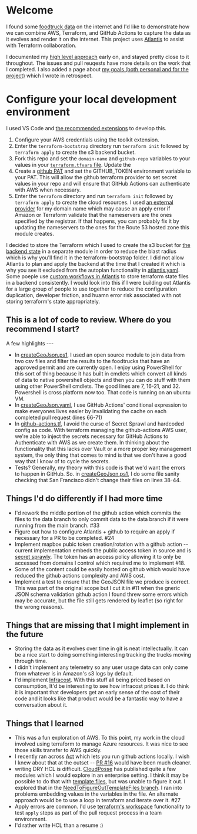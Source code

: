 # Welcome

I found some [foodtruck data](https://data.sfgov.org/Economy-and-Community/Mobile-Food-Facility-Permit/rqzj-sfat) on the internet and I'd like to demonstrate how we can combine AWS, Terraform, and GitHub Actions to capture the data as it evolves and render it on the internet.  This project uses [Atlantis](https://runatlantis.io) to assist with Terraform collaboration.

I documented my [high level approach](./approach.md) early on, and stayed pretty close to it throughout.  The issues and pull reuqests have more details on the work that I completed.  I also added a page about [my goals (both personal and for the project)](./goals.md) which I wrote in retrospect.

# Configure your local development environment

I used VS Code and [the recommended extensions](.vscode/extensions.json) to develop this.  
1.  Configure your AWS credentials using the toolkit extension.  
2.  Enter the `terraform-bootstrap` directory run `terraform init` followed by `terraform apply` to create the s3 backend bucket.  
3.  Fork this repo and set the `domain-name` and `github-repo` variables to your values in your [`terraform.tfvars` file](https://www.terraform.io/language/values/variables).  Update the 
4.  Create a [github PAT](https://github.com/settings/tokens) and set the GITHUB_TOKEN environment variable to your PAT.  This will allow the github terraform provider to set secret values in your repo and will ensure that GitHub Actions can authenticate with AWS when necessary.
5.  Enter the `terraform` directory and run `terraform init` followed by `terraform apply` to create the cloud resources.  I used [an external provider](https://freenom.com) for my domain name which may cause an apply error if Amazon or Terraform validate that the nameservers are the ones specified by the registrar.  If that happens, you can probably fix it by updating the nameservers to the ones for the Route 53 hosted zone this module creates.

I decided to store the Terraform which I used to create the s3 bucket for [the backend state](https://www.terraform.io/language/state/backends) in a separate module in order to reduce the blast radius which is why you'll find it in the terraform-bootstrap folder.  I did not allow Atlantis to plan and apply the backend at the time that I created it which is why you see it excluded from the autoplan functionality in [atlantis.yaml](./atlantis.yaml).  Some poeple use [custom workflows in Atlantis](https://www.runatlantis.io/docs/custom-workflows.html#use-cases) to store terraform state files in a backend consistently.  I would look into this if I were building out Atlantis for a large group of people to use together to reduce the configuration duplication, developer friction, and huamn error risk associated with not storing terraform's state appropriately.

## This is a lot of code to review.  Where do you recommend I start?

A few highlights --- 
* In [createGeoJson.ps1](./.github/workflows/createGeoJson.ps1), I used an open source module to join data from two csv files and filter the results to the foodtrucks that have an approved permit and are currently open.  I enjoy using PowerShell for this sort of thing because it has built in cmdlets which convert all kinds of data to native powershell objects and then you can do stuff with them using other PowerShell cmdlets.  The good lines are 7, 16-21, and 32.  Powershell is cross platform now too.  That code is running on an ubuntu VM.
* In [createGeoJson.yaml](./github/workflows/createGeoJson.yaml), I use GitHub Actions' conditional expression to make everyones lives easier by invalidating the cache on each completed pull request (lines 66-71)
* In [github-actions.tf](./terraform/github-actions.tf), I avoid the curse of Secret Sprawl and hardcoded config as code.  With terraform managing the github-actions AWS user, we're able to inject the secrets necessary for GitHub Actions to Authenticate with AWS as we create them.  In thinking about the functionality that this lacks over Vault or a more proper key management system, the only thing that comes to mind is that we don't have a good way that I know of to cycle the secrets.
* Tests?  Generally, my theory with this code is that we'd want the errors to happen in GitHub.  So. in [createGeoJson.ps1](./.github/workflows/createGeoJson.ps1), I do some file sanity checking that San Francisco didn't change their files on lines 38-44.  


## Things I'd do differently if I had more time

* I'd rework the middle portion of the github action which commits the files to the data branch to only commit data to the data branch if it were running from the main branch.  #33 
* Figure out how to configure Atlantis + github to require an apply if necessary for a PR to be completed. #24
* Implement mapbox pubic token creation/rotation with a github action -- current implementation embeds the public access token in source and is [secret sprawly](https://www.hashicorp.com/resources/what-is-secret-sprawl-why-is-it-harmful).  The token has an access policy allowing it to only be accessed from domains I control which required me to implement #18.
* Some of the content could be easily hosted on github which would have reduced the github actions complexity and AWS cost.
* Implement a test to ensure that the GeoJSON file we produce is correct.  This was part of the original scope but I cut it in #11 when the gneric JSON schema validation github action I found threw some errors which may be accurate, but the file still gets rendered by leaflet (so right for the wrong reasons).

## Things that are missing that I might implement in the future

* Storing the data as it evolves over time in git is neat intellectually.  It can be a nice start to doing something interesting tracking the trucks moving through time.
* I didn't implement any telemetry so any user usage data can only come from whatever is in Amazon's s3 logs by default.  
* I'd implement [Infracost](https://github.com/infracost/infracost-atlantis).  With this stuff all being priced based on consumption, It'd be interesting to see how infracost prices it.  I do think it is important that developers get an early sense of the cost of their code and it looks like that product would be a fantastic way to have a conversation about it.
  

## Things that I learned

* This was a fun exploration of AWS.  To this point, my work in the cloud involved using terraform to manage Azure resources.  It was nice to see those skills transfer to AWS quickly.
* I recently ran across [Act](https://github.com/nektos/act) which lets you run github actions locally.  I wish I knew about that at the outset -- [PR #16](https://github.com/marknooch/foodtrucks/pull/16) would have been much cleaner.  
* writing DRY HCL is difficult.  [CloudPosse](https://github.com/cloudposse) has published quite a few modules which I would explore in an enterprise setting.  I think it may be possible to do that with [template files](https://www.terraform.io/language/functions/templatefile), but was unable to figure it out.  I explored that in the [NeedToFigureOutTemplateFiles branch](https://github.com/marknooch/foodtrucks/tree/NeedToFigureOutTemplateFiles).  I ran into problems embedding values in the variables in the file.  An alternate approach would be to use a loop in terraform and iterate over it.  #27
* Apply errors are common.  I'd use [terraform's workspace](https://www.terraform.io/language/state/workspaces) functionality to test `apply` steps as part of the pull request process in a team environment.
* I'd rather write HCL than a resume :) 
